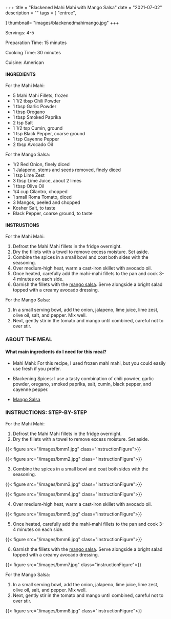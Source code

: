 +++
title = "Blackened Mahi Mahi with Mango Salsa"
date = "2021-07-02"
description = ""
tags = [
    "entree",
    
]
thumbnail= "images/blackenedmahimango.jpg"
+++

Servings: 4-5 <!--more-->

Preparation Time: 15 minutes 

Cooking Time: 30 minutes 

Cuisine: American 

#### INGREDIENTS 

For the Mahi Mahi: 

* 5 Mahi Mahi Fillets, frozen 
* 1 1/2 tbsp Chili Powder 
* 1 tbsp Garlic Powder
* 1 tbsp Oregano 
* 1 tbsp Smoked Paprika 
* 2 tsp Salt 
* 1 1/2 tsp Cumin, ground 
* 1 tsp Black Pepper, coarse ground 
* 1 tsp Cayenne Pepper
* 2 tbsp Avocado Oil 

For the Mango Salsa: 

* 1/2 Red Onion, finely diced 
* 1 Jalapeno, stems and seeds removed, finely diced
* 1 tsp Lime Zest 
* 3 tbsp Lime Juice, about 2 limes 
* 1 tbsp Olive Oil 
* 1/4 cup Cilantro, chopped 
* 1 small Roma Tomato, diced 
* 3 Mangos, peeled and chopped 
* Kosher Salt, to taste 
* Black Pepper, coarse ground, to taste 

#### INSTRUSTIONS

For the Mahi Mahi: 

1. Defrost the Mahi Mahi fillets in the fridge overnight. 
2. Dry the fillets with a towel to remove excess moisture. Set aside. 
3. Combine the spices in a small bowl and coat both sides with the seasoning. 
4. Over medium-high heat, warm a cast-iron skillet with avocado oil.
5. Once heated, carefully add the mahi-mahi fillets to the pan and cook 3-4 minutes on each side. 
6. Garnish the fillets with the [mango salsa](https://www.jamilghar.com/recipe/mango_salsa/). Serve alongside a bright salad topped with a creamy avocado dressing. 

For the Mango Salsa: 

1. In a small serving bowl, add the onion, jalapeno, lime juice, lime zest, olive oil, salt, and pepper. Mix well. 
2. Next, gently stir in the tomato and mango until combined, careful not to over stir.  

### ABOUT THE MEAL

#### What main ingredients do I need for this meal?

* Mahi Mahi: For this recipe, I used frozen mahi mahi, but you could easily use fresh if you prefer. 

* Blackening Spices: I use a tasty combination of chili powder, garlic powder, oregano, smoked paprika, salt, cumin, black pepper, and cayenne pepper. 

* [Mango Salsa](https://www.jamilghar.com/recipe/mango_salsa/)

### INSTRUCTIONS: STEP-BY-STEP 

For the Mahi Mahi: 

1. Defrost the Mahi Mahi fillets in the fridge overnight. 
2. Dry the fillets with a towel to remove excess moisture. Set aside. 

{{< figure src="/images/bmm1.jpg" class="instructionFigure">}}

{{< figure src="/images/bmm2.jpg" class="instructionFigure">}}

3. Combine the spices in a small bowl and coat both sides with the seasoning. 

{{< figure src="/images/bmm3.jpg" class="instructionFigure">}}

{{< figure src="/images/bmm4.jpg" class="instructionFigure">}}

4. Over medium-high heat, warm a cast-iron skillet with avocado oil.

{{< figure src="/images/bmm5.jpg" class="instructionFigure">}}

5. Once heated, carefully add the mahi-mahi fillets to the pan and cook 3-4 minutes on each side. 

{{< figure src="/images/bmm6.jpg" class="instructionFigure">}}

6. Garnish the fillets with the [mango salsa](https://www.jamilghar.com/recipe/mango_salsa/). Serve alongside a bright salad topped with a creamy avocado dressing. 

{{< figure src="/images/bmm7.jpg" class="instructionFigure">}}

For the Mango Salsa: 
1. In a small serving bowl, add the onion, jalapeno, lime juice, lime zest, olive oil, salt, and pepper. Mix well. 
2. Next, gently stir in the tomato and mango until combined, careful not to over stir.  

{{< figure src="/images/bmm8.jpg" class="instructionFigure">}}
